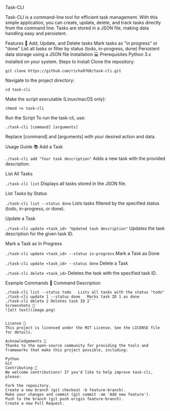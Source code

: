 Task-CLI


Task-CLI is a command-line tool for efficient task management. With this simple application, you can create, update, delete, and track tasks directly from the command line. Tasks are stored in a JSON file, making data handling easy and persistent.


Features 🚀
Add, Update, and Delete tasks
Mark tasks as "in progress" or "done"
List all tasks or filter by status (todo, in-progress, done)
Persistent data storage using a JSON file
Installation 💻
Prerequisites
Python 3.x installed on your system.
Steps to Install
Clone the repository:

```
git clone https://github.com/richa9760/task-cli.git

```
Navigate to the project directory:


```cd task-cli```

Make the script executable (Linux/macOS only):

```chmod +x task-cli```

Run the Script
To run the task-cli, use:



```./task-cli [command] [arguments]```

Replace [command] and [arguments] with your desired action and data.

Usage Guide 📚
Add a Task

```./task-cli add "Your task description"```
Adds a new task with the provided description.

List All Tasks

```./task-cli list```
Displays all tasks stored in the JSON file.

List Tasks by Status

```./task-cli list --status done```
Lists tasks filtered by the specified status (todo, in-progress, or done).

Update a Task

```./task-cli update <task_id> "Updated task description"```
Updates the task description for the given task ID.

Mark a Task as In Progress

```./task-cli update <task_id> --status in-progress```
Mark a Task as Done

```./task-cli update <task_id> --status done```
Delete a Task

```./task-cli delete <task_id>```
Deletes the task with the specified task ID.

Example Commands 🎯
Command	Description
```./task-cli add "Write README"	Adds a new task named "Write README"
./task-cli list --status todo	Lists all tasks with the status "todo"
./task-cli update 1 --status done	Marks task ID 1 as done
./task-cli delete 2	Deletes task ID 2```
Screenshots 📸
![alt text](image.png)


License 📜
This project is licensed under the MIT License. See the LICENSE file for details.

Acknowledgements 🙏
Thanks to the open-source community for providing the tools and frameworks that make this project possible, including:

Python
Git
Contributing 🤝
We welcome contributions! If you'd like to help improve task-cli, please:

Fork the repository.
Create a new branch (git checkout -b feature-branch).
Make your changes and commit (git commit -am 'Add new feature').
Push to the branch (git push origin feature-branch).
Create a new Pull Request.
